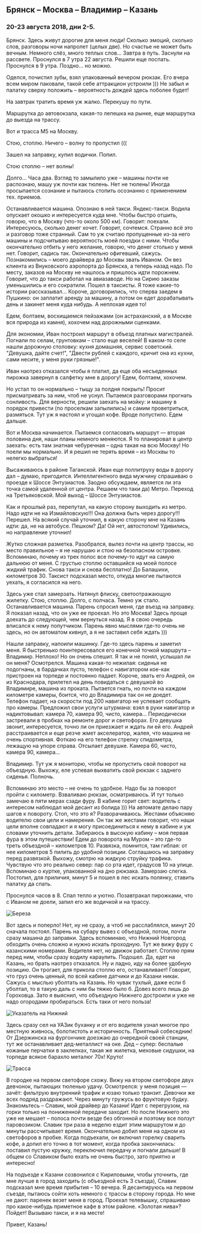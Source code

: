 ## Брянск – Москва – Владимир – Казань

### 20-23 августа 2018, дни 2-5.

Брянск. Здесь живут дорогие для меня люди! Сколько эмоций, сколько слов, разговоры ночи напролет (целых две). Но счастье не может быть вечным. Немного слёз, много теплых слов... Завтра в путь. Заснули на рассвете. Проснулся в 7 утра 22 августа. Решили еще поспать. Проснулся в 9 утра. Поздно... но можно.

Оделся, почистил зубы, взял упакованный вечером рюкзак. Его вчера всем миром паковали, такой себе аттракцион устроили ))) Не забыл и палатку сверху положить – вероятность дождей здесь поболее будет!

На завтрак тратить время уж жалко. Перекушу по пути.

Маршрутка до автовокзала, какая-то лепешка на рынке, еще маршрутка до выезда на трассу.

Вот и трасса М5 на Москву.

Стою, стоплю. Ничего – волну то пропустил (((

Зашел на заправку, купил водички. Попил.

Стою стоплю – нет волны!

Долго... Часа два. Взгляд то замылило уже – машины почти не распознаю, машу уж почти как тюлень. Нет не тюлень! Иногда просыпается сознание и пытаюсь стопить осознанно с применением тех. приемов.

Останавливается машина. Опознаю в ней такси. Яндекс-такси. Водила опускает окошко и интересуется куда мне. Чтобы быстро отшить, говорю, что в Москву (что-то около 500 км). Говорит: поехали. Интересуюсь, сколько денег хочет. Говорит, сочтемся. Странно всё это и разговор тоже странный. Сам то уж считаю пропущенные из-за него машины и подсчитываю вероятность моей поездки с ними. Чтобы окончательно отбить у него желание, говорю, что денег столько у меня нет. Говорит, садись так. Окончательно офигевший, сажусь. Познакомились – моего драйвера до Москвы звать Иваном. Он вез клиента из Внуковского аэропорта до Брянска, а теперь назад надо. По месту, заказов на Москву не нашлось и пришлось идти порожнем. Говорит, что до такси работал на авиазаводе. Но на Сирию заказы уменьшились и его сократили. Пошел в таксисты. Я тоже какие-то истории рассказывал... Короче, договорились, что сперва заедем в Пушкино: он заплатит аренду за машину, а потом он едет дорабатывать день и закинет меня куда нибудь. А неплохая идея то!

Едем, болтаем, восхищаемся пейзажами (он астраханский, а в Москве вся природа из камня), хохочем над дорожными сценками.

Для экономии, Иван построил маршрут в объезд платных магистралей. Погнали по селам, грунтовкам – стало еще веселей! В каком-то селе нашли дорожную столовку: кухня домашняя, сервис советский. "Девушка, дайте счет!", "Двести рублей с каждого, кричит она из кухни, сами несите, у меня руки грязные!".

Иван наотрез отказался чтобы я платил, да еще оба несъеденных пирожка завернул в салфетку мне в дорогу! Едем, болтаем, хохочем.

Но устал то он нормально – тыщу за полдня покрыть! Просит присматривать за ним, чтоб не уснул. Пытаемся разговорами прогнать сонливость. Для верности, решили заехать на мойку: и машину в порядок привести (по проселкам запылились) и самим проветриться, размяться. Тут уж я настоял и угощал кофе. Вроде попустило. Едем дальше.

Вот и Москва начинается. Пытаемся согласовать маршрут — вторая половина дня, наши планы немного меняются. Я то планировал в центр заехать: есть там знатная чебуречная – одна такая на всю Москву! Но поели мы нормально. И я решил не терять время – из Москвы то нелегко выбраться!

Высаживаюсь в районе Таганской. Иван еще поллитруху воды в дорогу дал – думаю, пригодится. Интеллигентного вида мужчину спрашиваю о проезде к Шоссе Энтузиастов. Заодно обсуждаем, является ли эта точка самой удаленной от центра. Решаем что таки да) Метро. Переход на Третьяковской. Мой выход – Шоссе Энтузиастов.

Как и прошлый раз, перепутал, на какую сторону выходить из метро. Надо идти не на Измайловскую!!! Она должна быть через дорогу!!! Перешел. На всякий случай уточнил, в какую сторону мне на Казань идти: да, не на автобусе. Пешком? Да! Ой нет, автостопом! Удивились, но направление уточнил!

Жутко сложная разметка. Разобрался, вылез почти на центр трассы, но место правильное – я не нарушаю и стою на безопасном островке. Вспоминаю, почему из трех полос все почему-то идут на самую дальнюю от меня. С грустью стоплю оставшийся на моей полосе жидкий трафик. Снова такси и снова бесплатно! До Балашихи, километров 30. Таксист подсказал место, откуда многие пытаются уехать, я согласился на него.

Здесь уже стал замерзать. Натянул флиску, светоотражающую жилетку. Стою, стоплю. Долго, с полчаса. Темно уж стало. Останавливается машина. Парень спросил меня, где въезд на заправку. Я показал назад, что он уже ее проехал. Но это Москва! Здесь проще доехать до следующей, чем вернуться назад. Я в свою очередь вписался к нему попутчиком. Парень явно мыслями где-то очень не здесь, но он автоматом кивнул, а я не заставил себя ждать )))

Нашли заправку, напоили машинку. Где-то здесь парень и заметил меня. Я быстренько поинтересовался его конечной точкой маршрута – Владимир. Неплохо! Но он очень спешит. Я так и не понял, услышал ли он меня? Осмотрелся. Машина какая-то нежилая: сиденья не подогнаны, в бардачках пусто, телефон с навигатором кое-как пристроен на торпеде и постоянно падает. Короче, звать его Андрей, он из Краснодара, прилетел на день повидаться с девушкой во Владимире, машина из проката. Пытается гнать, но почти на каждом километре камеры, боится, что до Владимира так он не доедет. Телефон падает, на скорости под 200 навигатор не успевает сообщать про камеры. Предложил свои услуги штурмана: взял в руки навигатор и надиктовывал: камера 70, камера 90, чисто, камера... Периодически застревали в пробках на ремонте дорог и светофорах. Его девушка звонит, интересуется, точно ли он приезжает и ждать ли ей его. Андрей расстраивается и еще резче жмет акселератор, жалея, что машина не очень спортивная. Фоткаю на его телефон стрелку спидометра, лежащую на упоре справа. Отсылает девушке. Камера 60, чисто, камера 90, камера...

Владимир. Тут уж я мониторю, чтобы не пропустить свой поворот на объездную. Выхожу, еле успевая выхватить свой рюкзак с заднего сиденья. Полночь.

Вспоминаю это место – не очень то удобное. Надо бы за поворот пройти с километр. Взваливаю рюкзак, осматриваюсь. И тут только замечаю в пяти мерах сзади фуру. В кабине горит свет: водитель с интересом наблюдал мой десант из болида ))) На автомате делаю пару шагов к повороту. Стоп, что это я? Разворачиваюсь. Жестами объясняю водителю свои цели и намерения. Он так же жестами говорит, что наши цели вполне совпадают и я могу присоединиться к нему в кабине и уж словами уточнить детали. Забираюсь в высокую кабину – моя первая фура в этом путешествии! Едем до поворота на Муром – это где-то треть объездной – километров 10. Развязка, помнится, там гиблая: от нее километров 5 пилить до удобной позиции. Соглашаюсь на заправку перед развязкой. Выхожу, смотрю на жидкую струйку трафика. Чувствую что это реально север: пар со рта идет, градусов 10 на улице. Вспоминаю о куртке, упакованной на дно рюкзака. Замерзаю слегка. Постопил, для приличия, минут 5 и пошел в лес искать полянку, ставить палатку да спать.

Проснулся часов в 8. Спал тепло и уютно. Позавтракал пирожками, что с Иваном не доели, запил его же водичкой и на трассу.

![Береза](../images/006.jpg)

Вот здесь и поперло! Нет, ну не сразу, а чтоб не расслаблялся, минут 20 сначала постоял. Парень на субару вывез с объездной, потом, почти сразу машина до заправки. Здесь вспоминаю, что Нижний Новгород обходить очень сложно и нужно искать проходную. Тут же вижу фуру с казанскими номерами. Водителя нет, но движок работает. Стоплю прям перед ним, чтобы сразу водилу караулить. Подошел. Да, едет на Казань, но брать наотрез отказался. Ну и ладно, иду на более удобную позицию. Он трогает, для прикола стоплю его, останавливает! Говорит, что груз очень ценный, по всей кабине датчики и до Казани никак. Сажусь с мыслью уболтать на Казань. Но чувак тухлый, даже если б уболтал, то в такую даль с ним бы тяжко было б. Довез всего лишь до Гороховца. Зато я выяснил, что объездную Нижнего достроили и уже не надо огородами пробираться. Есть  таки от него польза!

![Указатель на Нижний](../images/005.jpg)

Здесь сразу сел на УАЗик буханку и от его водителя узнал многое про местную живнось, болотистоть и историчность. Приятный собеседник! От Дзержинска на фургончике доезжаю до очередной своей станции, тут же останавливает дед-металлист на оке. Дед – супер: беспалые кожаные перчатки в заклепках, такая же жилетка, меховые сидушки, на торпеде всякое барахло металюг 70х! Круто!

![Трасса](../images/007.jpg)

В городке на первом светофоре схожу. Вижу на втором светофоре двух девчонок, пытающих тюленью удачу. Осмотрелся: у меня позиция — зачёт: фильтрую внутренний трафик и юзаю только транзит. Девочки же всех подряд раздражают. Через минуту гружусь во фруктовую будку. Знакомьтесь – Славик, мой драйвер до Казани! Идет с перегрузом, на горки только на пониженной передаче заходит. Но после Нижнего это уже не мешает – полоса почти везде без обгонной и поэтому все ползут паровозиком. Славик три раза в неделю ездит этим маршрутом и до минуты рассчитывает время. Окончательно добил меня на одном из светофоров в пробке. Когда подъехали, он включил горелку сварить кофе, а допил его точно в тот момент, когда пробка закончилась: поставил пустую кружку, переключил передачу и погнали дальше! В общем со Славиком было ехать не очень быстро, зато приятно и интересно!

На подъезде к Казани созвонился с Кириловыми, чтобы уточнить, где мне лучше в город заходить (с объездной есть 3 съезда), Славик подсказал мне время прибытия – 10 вечера. Я десантируюсь на первом съезде, пытаюсь сойти хоть немного с трассы в сторону города. Но мне не дают: паренек везет меня в город. Проехал телевышку, спрашиваю про какое-нибудь приметное кафе в этом районе. «Золотая нива»? Пойдет! Вызываю такси, и я на месте!

Привет, Казань!